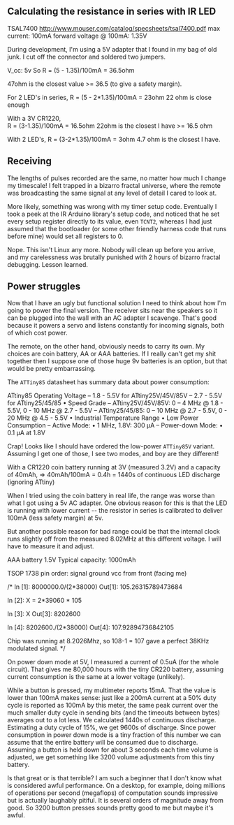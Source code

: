 ## Calculating the resistance in series with IR LED

TSAL7400 http://www.mouser.com/catalog/specsheets/tsal7400.pdf
max current: 100mA
forward voltage @ 100mA: 1.35V

During development, I'm using a 5V adapter that I found in my bag of
old junk. I cut off the connector and soldered two jumpers.

V_cc: 5v
So R = (5 - 1.35)/100mA = 36.5ohm

47ohm is the closest value >= 36.5 (to give a safety margin).

For 2 LED's in series,
R = (5 - 2*1.35)/100mA = 23ohm
22 ohm is close enough

With a 3V CR1220,	
R = (3-1.35)/100mA = 16.5ohm
22ohm is the closest I have >= 16.5 ohm

With 2 LED's,
R = (3-2*1.35)/100mA = 3ohm
4.7 ohm is the closest I have.

## Receiving

The lengths of pulses recorded are the same, no matter how much I
change my timescale! I felt trapped in a bizarro fractal universe,
where the remote was broadcasting the same signal at any level of
detail I cared to look at.

More likely, something was wrong with my timer setup code. Eventually
I took a peek at the IR Arduino library's setup code, and noticed that
he set every setup register directly to its value, even `TCNT2`,
whereas I had just assumed that the bootloader (or some other friendly
harness code that runs before mine) would set all registers to 0.

Nope. This isn't Linux any more. Nobody will clean up before you
arrive, and my carelessness was brutally punished with 2 hours of
bizarro fractal debugging. Lesson learned.

## Power struggles

Now that I have an ugly but functional solution I need to think about
how I'm going to power the final version. The receiver sits near the
speakers so it can be plugged into the wall with an AC adapter I
scavenge. That's good because it powers a servo and listens constantly
for incoming signals, both of which cost power.

The remote, on the other hand, obviously needs to carry its own. My
choices are coin battery, AA or AAA batteries. If I really can't get
my shit together then I suppose one of those huge 9v batteries is an
option, but that would be pretty embarrassing.

The `ATTiny85` datasheet has summary data about power consumption:

ATtiny85 
Operating Voltage
– 1.8 - 5.5V for ATtiny25V/45V/85V
– 2.7 - 5.5V for ATtiny25/45/85
• Speed Grade
– ATtiny25V/45V/85V: 0 – 4 MHz @ 1.8 - 5.5V, 0 - 10 MHz @ 2.7 - 5.5V
– ATtiny25/45/85: 0 – 10 MHz @ 2.7 - 5.5V, 0 - 20 MHz @ 4.5 - 5.5V
• Industrial Temperature Range
• Low Power Consumption
– Active Mode:
• 1 MHz, 1.8V: 300 µA
– Power-down Mode:
• 0.1 µA at 1.8V

Crap! Looks like I should have ordered the low-power `ATTiny85V`
variant. Assuming I get one of those, I see two modes, and boy are
they different!

With a CR1220 coin battery running at 3V (measured 3.2V) and a
capacity of 40mAh,
=> 40mAh/100mA = 0.4h
= 1440s of continuous LED discharge (ignoring ATtiny)

When I tried using the coin battery in real life, the range was worse
than what I got using a 5v AC adapter. One obvious reason for this is
that the LED is running with lower current -- the resistor in series
is calibrated to deliver 100mA (less safety margin) at 5v.

But another possible reason for bad range could be that the internal
clock runs slightly off from the measured 8.02MHz at this different
voltage. I will have to measure it and adjust.

AAA battery 1.5V
Typical capacity: 1000mAh

TSOP 1738 pin order: signal ground vcc from front (facing me)


/*
In [1]: 8000000.0/(2*38000)
Out[1]: 105.26315789473684

In [2]: X = 2*39060 * 105

In [3]: X
Out[3]: 8202600

In [4]: 8202600./(2*38000)
Out[4]: 107.92894736842105

Chip was running at 8.2026Mhz, so 108-1 = 107 gave a perfect 38KHz
modulated signal.
 */

On power down mode at 5V, I measured a current of 0.5uA (for the whole
circuit). That gives me 80,000 hours with the tiny CR220 battery,
assuming current consumption is the same at a lower voltage
(unlikely).

While a button is pressed, my multimeter reports 15mA. That the value
is lower than 100mA makes sense: just like a 200mA current at a 50%
duty cycle is reported as 100mA by this meter, the same peak current
over the much smaller duty cycle in sending bits (and the timeouts
between bytes) averages out to a lot less. We calculated 1440s of
continuous discharge. Estimating a duty cycle of 15%, we get 9600s of
discharge. Since power consumption in power down mode is a tiny
fraction of this number we can assume that the entire battery will be
consumed due to discharge. Assuming a button is held down for about 3
seconds each time volume is adjusted, we get something like 3200
volume adjustments from this tiny battery.

Is that great or is that terrible? I am such a beginner that I don't
know what is considered awful performance. On a desktop, for example,
doing millions of operations per second (megaflops) of computation
sounds impressive but is actually laughably pitiful. It is several
orders of magnitude away from good. So 3200 button presses sounds
pretty good to me but maybe it's awful.
